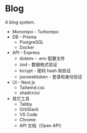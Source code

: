 # Blog

A blog system.

- Monorepo - Turborepo
- DB - Prisma
    - PostgreSQL
    - Docker
- API - Express
    - dotenv - .env 配置文件
    - zod - 数据格式验证
    - bcrypt - 密码 hash 和验证
    - jsonwebtoken - 登录和身份验证
- UI - Next.js
    - Tailwind.css
    - shadcn/ui
- 其它工具
    - Tabby
    - OrbStack
    - VS Code
    - Chrome
    - API 文档（Open API）
